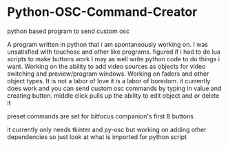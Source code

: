 # Python-OSC-Command-Creator
python based program to send custom osc 


A program written in python that i am spontaneously working on. I was unsatisfied with touchosc and other like programs. figured if i had to do lua scripts to make buttons work I may as well write python code to do things i want. Working on the ability to add video sources as objects for video switching and preview/program windows. Working on faders and other object types. It is not a labor of love it is a labor of boredom. it currently does work and you can send custom osc commands by typing in value and creating button. middle click pulls up the ability to edit object and or delete it

preset commands are set for bitfocus companion's first 8 buttons

it currently only needs tkinter and py-osc but working on adding other dependencies so just look at what is imported for python script
